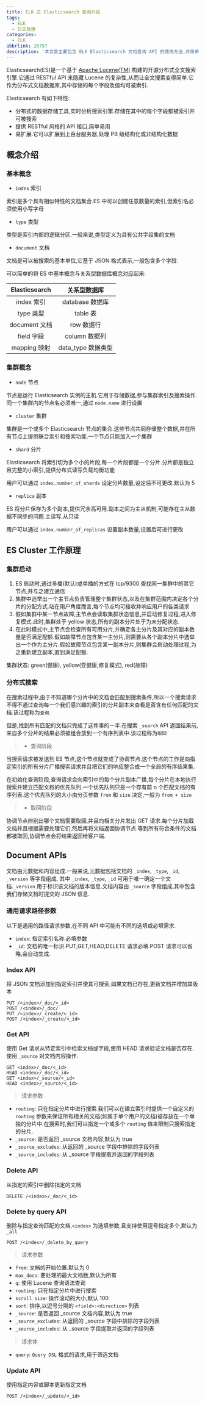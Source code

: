 ```yaml
---
title: ELK 之 Elasticsearch 查询介绍
tags:
  - ELK
  - 日志处理
categories:
  - ELK
abbrlink: 26757
description: '本文章主要包含 ELK Elasticsearch 文档查询 API 的使用方法,并简单介绍了结构化查询 DSL 的简单使用方式.方便以后查阅.'
---
```


Elasticsearch(ES)是一个基于 [Apache Lucene(TM)](https://lucene.apache.org/) 构建的开源分布式全文搜索引擎.它通过 RESTful API 来隐藏 Lucene 的复杂性,从而让全文搜索变得简单.它作为分布式文档数据库,其中存储的每个字段及值均可被索引.

Elasticsearch 有如下特性:

- 分布式的数据存储工具,实时分析搜索引擎.存储在其中的每个字段都被索引并可被搜索
- 提供 RESTful 风格的 API 接口,简单易用
- 易扩展.它可以扩展到上百台服务器,处理 PB 级结构化或非结构化数据

## 概念介绍

### 基本概念

- `index` 索引

索引是多个具有相似特性的文档集合.ES 中可以创建任意数量的索引,但索引名必须使用小写字母

- `type` 类型

类型是索引内部的逻辑分区.一般来说,类型定义为具有公共字段集的文档

- `document` 文档

文档是可以被搜索的基本单位,它基于 JSON 格式表示,一般包含多个字段.

可以简单的将 ES 中基本概念与关系型数据库概念对应起来:

Elasticsearch | 关系型数据库
:---: | :---:
index 索引 | database 数据库
type 类型 | table 表
document 文档 | row 数据行
field 字段 | column 数据列
mapping 映射 | data_type 数据类型

### 集群概念

- `node` 节点

节点是运行 Elasticsearch 实例的主机.它用于存储数据,参与集群索引及搜索操作.同一个集群内的节点名必须唯一,通过 `node.name` 进行设置

- `cluster` 集群

集群是一个或多个 Elasticsearch 节点的集合.这些节点共同存储整个数据,并在所有节点上提供联合索引和搜索功能.一个节点只能加入一个集群

- `shard` 分片

Elasticsearch 将索引切为多个小的片段,每一个片段都是一个分片.分片都是独立且完整的小索引,提供分布式读写负载均衡功能

用户可以通过 `index.number_of_shards` 设定分片数量,设定后不可更改.默认为 5

- `replica` 副本
  
ES 将分片保存为多个副本,提供冗余高可用.副本之间为主从机制,可能存在主从数据不同步的问题.主读写,从只读

用户可以通过 `index.number_of_replicas` 设置副本数量,设置后可进行更改

## ES Cluster 工作原理

### 集群启动

1. ES 启动时,通过多播(默认)或单播的方式在 tcp/9300 查找同一集群中的其它节点,并与之建立通信
2. 集群中选举出一个主节点负责管理整个集群状态,以及在集群范围内决定各个分片的分配方式.站在用户角度而言,每个节点均可接收并响应用户的各类请求
3. 假如集群中某一节点故障,主节点会读取集群状态信息,并启动修复过程,进入修复模式.此时,集群处于 yellow 状态,所有的副本分片处于为未分配状态.
4. 在此时模式中,主节点会检查所有可用分片,并确定各主分片及其对应的副本数量是否满足配额.假如故障节点包含某一主分片,则需要从各个副本分片中选举出一个作为主分片.假如故障节点包含某一副本分片,则集群会启动处理过程,为之重新建立副本,直到满足配额.

集群状态: green(健康), yellow(亚健康,修复模式), red(故障)

### 分布式搜索

在搜索过程中,由于不知道哪个分片中的文档会匹配到搜索条件,所以一个搜索请求不得不通过查询每一个我们感兴趣的索引的分片副本来查看是否含有任何匹配的文档.该过程称为`查询`.

但是,找到所有匹配的文档只完成了这件事的一半.在搜索 `_search` API 返回结果前,来自多个分片的结果必须被组合放到一个有序列表中.该过程称为`取回`

> - 查询阶段

当搜索请求被发送到 ES 节点,这个节点就变成了协调节点.这个节点的工作是向指定索引的所有分片广播搜索请求并且把它们的响应整合成一个全局的有序结果集.

在初始化查询阶段,查询请求会向索引中的每个分片副本广播,每个分片在本地执行搜索并建立匹配文档的优先队列.一个优先队列只是一个存有前 n 个匹配文档的有序列表.这个优先队列的大小由分页参数 `from` 和 `size` 决定,一般为 `from + size`

> - 取回阶段

协调节点辨别出哪个文档需要取回,并且向相关分片发出 GET 请求.每个分片加载文档并且根据需要处理它们,然后再将文档返回协调节点.等到所有符合条件的文档都被取回,协调节点会将结果返回给客户端.

## Document APIs

文档由元数据和内容组成.一般来说,元数据包括文档的 `_index`, `_type`, `_id`, `_version` 等字段组成, 其中 `_index`, `_type`, `_id` 可用于唯一确定一个文档.`_version` 用于标识该文档的版本信息.文档内容由 `_source` 字段组成,其中包含我们存储文档时提交的 JSON 信息.

### 通用请求路径参数

以下是通用的路径请求参数,在不同 API 中可能有不同的选填或必填需求.

- `index`: 指定索引名称.必填参数
- `_id`: 文档的唯一标识.PUT,GET,HEAD,DELETE 请求必填.POST 请求可以省略,会自动生成.

### Index API

将 JSON 文档添加到指定索引并使其可搜索,如果文档已存在,更新文档并增加其版本

```text
PUT /<index>/_doc/<_id>
POST /<index>/_doc/
PUT /<index>/_create/<_id>
POST /<index>/_create/<_id>
```

### Get API

使用 Get 请求从特定索引中检索文档或字段,使用 HEAD 请求验证文档是否存在. 使用 `_source` 对文档内容操作.

```text
GET <index>/_doc/<_id>
HEAD <index>/_doc/<_id>
GET <index>/_source/<_id>
HEAD <index>/_source/<_id>
```

> 请求参数

- `routing`: 只在指定分片中进行搜索.我们可以在建立索引时提供一个自定义的 `routing` 参数来保证所有相关的文档(如属于单个用户的文档)被存放在一个单独的分片中.在搜索时,我们可以指定一个或多个 `routing` 值来限制只搜索指定的分片.
- `_source`: 是否返回 _source 文档内容,默认为 true
- `_source_excludes`: 从返回的 _source 字段中排除的字段列表
- `_source_includes`: 从 _source 字段提取并返回的字段列表

### Delete API

从指定的索引中删除指定的文档

```text
DELETE /<index>/_doc/<_id>
```

### Delete by query API

删除与指定查询匹配的文档,`<index>` 为选填参数,且支持使用逗号指定多个,默认为 `_all`

```text
POST /<index>/_delete_by_query
```

> 请求参数

- `from`: 文档的开始位置.默认为 0
- `max_docs`: 要处理的最大文档数,默认为所有
- `q`: 使用 Lucene 查询语法查询
- `routing`: 只在指定分片中进行搜索
- `scroll_size`: 操作滚动的大小,默认 100
- `sort`: 排序,以逗号分隔的 `<field>:<direction>` 列表
- `_source`: 是否返回 _source 文档内容,默认为 true
- `_source_excludes`: 从返回的 _source 字段中排除的字段列表
- `_source_includes`: 从 _source 字段提取并返回的字段列表

> 请求体

- `query`: `Query DSL` 格式的请求,用于筛选文档

### Update API

使用指定内容或脚本更新指定文档

```text
POST /<index>/_update/<_id>
```
